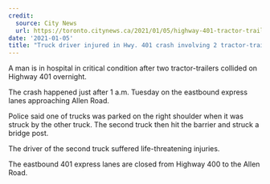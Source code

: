 ```yaml
---
credit:
  source: City News
  url: https://toronto.citynews.ca/2021/01/05/highway-401-tractor-trailer-crash/
date: '2021-01-05'
title: "Truck driver injured in Hwy. 401 crash involving 2 tractor-trailers"
---
```

A man is in hospital in critical condition after two tractor-trailers collided on Highway 401 overnight.

The crash happened just after 1 a.m. Tuesday on the eastbound express lanes approaching Allen Road.

Police said one of trucks was parked on the right shoulder when it was struck by the other truck. The second truck then hit the barrier and struck a bridge post.

The driver of the second truck suffered life-threatening injuries.

The eastbound 401 express lanes are closed from Highway 400 to the Allen Road.
